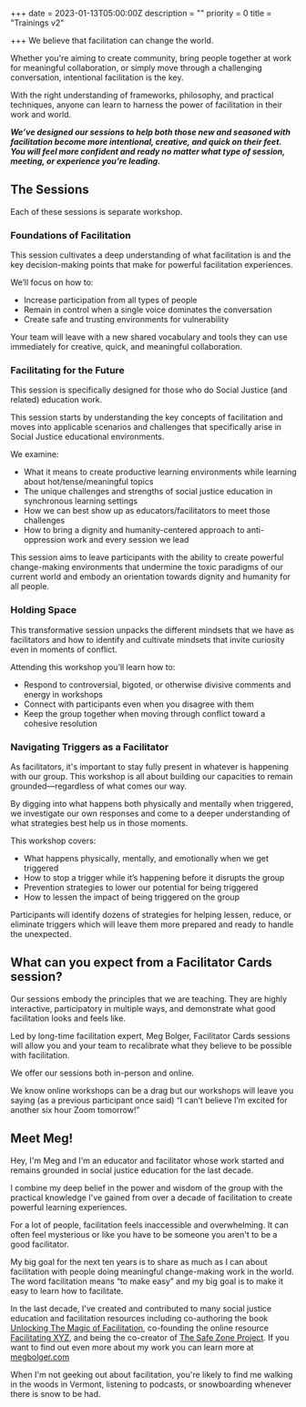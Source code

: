 +++
date = 2023-01-13T05:00:00Z
description = ""
priority = 0
title = "Trainings v2"

+++
We believe that facilitation can change the world.

Whether you're aiming to create community, bring people together at work for meaningful collaboration, or simply move through a challenging conversation, intentional facilitation is the key.

With the right understanding of frameworks, philosophy, and practical techniques, anyone can learn to harness the power of facilitation in their work and world.

**_We’ve designed our sessions to help both those new and seasoned with facilitation become more intentional, creative, and quick on their feet. You will feel more confident and ready no matter what type of session, meeting, or experience you’re leading._**

## The Sessions

Each of these sessions is separate workshop. 

### Foundations of Facilitation

This session cultivates a deep understanding of what facilitation is and the key decision-making points that make for powerful facilitation experiences.

We’ll focus on how to:

* Increase participation from all types of people
* Remain in control when a single voice dominates the conversation
* Create safe and trusting environments for vulnerability

Your team will leave with a new shared vocabulary and tools they can use immediately for creative, quick, and meaningful collaboration.

### Facilitating for the Future

This session is specifically designed for those who do Social Justice (and related) education work.

This session starts by understanding the key concepts of facilitation and moves into applicable scenarios and challenges that specifically arise in Social Justice educational environments.

We examine:

* What it means to create productive learning environments while learning about hot/tense/meaningful topics
* The unique challenges and strengths of social justice education in synchronous learning settings
* How we can best show up as educators/facilitators to meet those challenges
* How to bring a dignity and humanity-centered approach to anti-oppression work and every session we lead

This session aims to leave participants with the ability to create powerful change-making environments that undermine the toxic paradigms of our current world and embody an orientation towards dignity and humanity for all people.

### Holding Space

This transformative session unpacks the different mindsets that we have as facilitators and how to identify and cultivate mindsets that invite curiosity even in moments of conflict.

Attending this workshop you’ll learn how to:

* Respond to controversial, bigoted, or otherwise divisive comments and energy in workshops
* Connect with participants even when you disagree with them
* Keep the group together when moving through conflict toward a cohesive resolution

### Navigating Triggers as a Facilitator

As facilitators, it's important to stay fully present in whatever is happening with our group. This workshop is all about building our capacities to remain grounded—regardless of what comes our way.

By digging into what happens both physically and mentally when triggered, we investigate our own responses and come to a deeper understanding of what strategies best help us in those moments.

This workshop covers:

* What happens physically, mentally, and emotionally when we get triggered
* How to stop a trigger while it’s happening before it disrupts the group
* Prevention strategies to lower our potential for being triggered
* How to lessen the impact of being triggered on the group

Participants will identify dozens of strategies for helping lessen, reduce, or eliminate triggers which will leave them more prepared and ready to handle the unexpected.

## What can you expect from a Facilitator Cards session?

Our sessions embody the principles that we are teaching. They are highly interactive, participatory in multiple ways, and demonstrate what good facilitation looks and feels like.

Led by long-time facilitation expert, Meg Bolger, Facilitator Cards sessions will allow you and your team to recalibrate what they believe to be possible with facilitation.

We offer our sessions both in-person and online.

We know online workshops can be a drag but our workshops will leave you saying (as a previous participant once said) “I can’t believe I’m excited for another six hour Zoom tomorrow!”

## Meet Meg!

Hey, I'm Meg and I'm an educator and facilitator whose work started and remains grounded in social justice education for the last decade.

I combine my deep belief in the power and wisdom of the group with the practical knowledge I've gained from over a decade of facilitation to create powerful learning experiences.

For a lot of people, facilitation feels inaccessible and overwhelming. It can often feel mysterious or like you have to be someone you aren't to be a good facilitator.

My big goal for the next ten years is to share as much as I can about facilitation with people doing meaningful change-making work in the world. The word facilitation means “to make easy” and my big goal is to make it easy to learn how to facilitate.

In the last decade, I've created and contributed to many social justice education and facilitation resources including co-authoring the book [Unlocking The Magic of Facilitation](http://facilitationmagic.com/), co-founding the online resource [Facilitating XYZ](http://facilitating.xyz/), and being the co-creator of [The Safe Zone Project](http://thesafezoneproject.com/). If you want to find out even more about my work you can learn more at [megbolger.com](http://megbolger.com/)

When I'm not geeking out about facilitation, you're likely to find me walking in the woods in Vermont, listening to podcasts, or snowboarding whenever there is snow to be had.